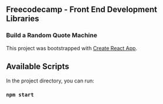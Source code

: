 ## Freecodecamp - Front End Development Libraries
### Build a Random Quote Machine

This project was bootstrapped with [Create React App](https://github.com/facebook/create-react-app).

## Available Scripts

In the project directory, you can run:

### `npm start`
